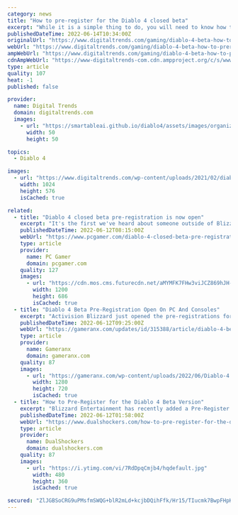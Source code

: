 ```yaml
---
category: news
title: "How to pre-register for the Diablo 4 closed beta"
excerpt: "While it is a simple thing to do, you will need to know how to pre-register for the Diablo 4 closed beta since there are no official instructions just yet."
publishedDateTime: 2022-06-14T10:34:00Z
originalUrl: "https://www.digitaltrends.com/gaming/diablo-4-beta-how-to-preregister/"
webUrl: "https://www.digitaltrends.com/gaming/diablo-4-beta-how-to-preregister/"
ampWebUrl: "https://www.digitaltrends.com/gaming/diablo-4-beta-how-to-preregister/?amp"
cdnAmpWebUrl: "https://www-digitaltrends-com.cdn.ampproject.org/c/s/www.digitaltrends.com/gaming/diablo-4-beta-how-to-preregister/?amp"
type: article
quality: 107
heat: -1
published: false

provider:
  name: Digital Trends
  domain: digitaltrends.com
  images:
    - url: "https://smartableai.github.io/diablo4/assets/images/organizations/digitaltrends.com-50x50.jpg"
      width: 50
      height: 50

topics:
  - Diablo 4

images:
  - url: "https://www.digitaltrends.com/wp-content/uploads/2021/02/diablo_iv_rogue_key_art.jpg?p=1"
    width: 1024
    height: 576
    isCached: true

related:
  - title: "Diablo 4 closed beta pre-registration is now open"
    excerpt: "It's the first we've heard about someone outside of Blizzard actually playing Diablo 4 in a bit, but does track with the suspected release date of 2023. For more on that, check ou ..."
    publishedDateTime: 2022-06-12T08:15:00Z
    webUrl: "https://www.pcgamer.com/diablo-4-closed-beta-pre-registration-is-now-open/"
    type: article
    provider:
      name: PC Gamer
      domain: pcgamer.com
    quality: 127
    images:
      - url: "https://cdn.mos.cms.futurecdn.net/aMYMFK7FHw3viJCZ869hJH-1200-80.jpg"
        width: 1200
        height: 686
        isCached: true
  - title: "Diablo 4 Beta Pre-Registration Open On PC And Consoles"
    excerpt: "Activision Blizzard just opened the pre-registrations for the beta of Diablo 4 on PC, PlayStation 5, and Xbox Series X/S."
    publishedDateTime: 2022-06-12T09:25:00Z
    webUrl: "https://gameranx.com/updates/id/315388/article/diablo-4-beta-pre-registration-open-on-pc-and-consoles/"
    type: article
    provider:
      name: Gameranx
      domain: gameranx.com
    quality: 87
    images:
      - url: "https://gameranx.com/wp-content/uploads/2022/06/Diablo-4.jpg"
        width: 1280
        height: 720
        isCached: true
  - title: "How to Pre-Register for the Diablo 4 Beta Version"
    excerpt: "Blizzard Entertainment has recently added a Pre-Register option to the Diablo 4 official webpage, and if you complete the steps, you will have a chance to be included in the upcom ..."
    publishedDateTime: 2022-06-12T01:58:00Z
    webUrl: "https://www.dualshockers.com/how-to-pre-register-for-the-diablo-4-beta-version/"
    type: article
    provider:
      name: DualShockers
      domain: dualshockers.com
    quality: 87
    images:
      - url: "https://i.ytimg.com/vi/7RdDpqCmjb4/hqdefault.jpg"
        width: 480
        height: 360
        isCached: true

secured: "ZlJGBSoCRG9uPMsfmSWQG+blR2mLd+kcjbDQihFfk/Hr15/TIucmk7BwpFHpKisrPyGW5ZkoT7hD7MsCkx0+aNvxlLUZ3NA2SdwurR02Dh8BgJyfeYw+L63fMvjUOkkL25CGauYSb0vz8+dJLWNrPcEJp7jBrnOfJj017LneW5CCSbsH6hxMa36GCpysVZArCBUqJO7JsjtzmkRNMozF5WegFcqWSCsKu/jAO4VXRicWy4quQOvXM6BB7BZLhZjZV8iN5amwErkgZSEssMcsOXxCrikbjfsxlFz6uwRrKGftzmGJydgal7yE4eLhsMmytuCYgf/MItg3oVRFM3rqQBEA8q237GqWC0wctkWtjFU=;X4fTrdc3pfSCro97QDWX0A=="
---
```



